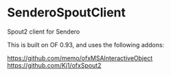 # SenderoSpoutClient
Spout2 client for Sendero

This is built on OF 0.93, and uses the following addons:

https://github.com/memo/ofxMSAInteractiveObject
https://github.com/Kj1/ofxSpout2
